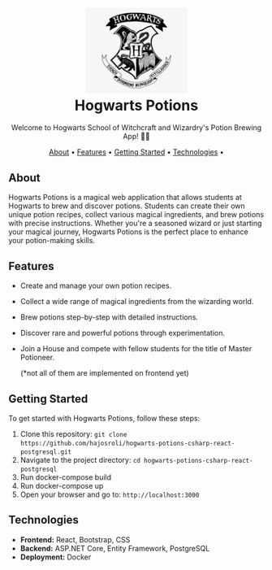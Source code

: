 <h1 align="center">
  <img src="logo/hogwarts-logo.png" alt="Hogwarts Potions" width="200">
  <br>
  Hogwarts Potions
</h1>

<p align="center">
  Welcome to Hogwarts School of Witchcraft and Wizardry's Potion Brewing App! 🧙🔮
</p>

<p align="center">
  <a href="#about">About</a> •
  <a href="#features">Features</a> •
  <a href="#getting-started">Getting Started</a> •
  <a href="#technologies">Technologies</a> •
</p>

## About

Hogwarts Potions is a magical web application that allows students at Hogwarts to brew and discover potions. Students can create their own unique potion recipes, collect various magical ingredients, and brew potions with precise instructions. Whether you're a seasoned wizard or just starting your magical journey, Hogwarts Potions is the perfect place to enhance your potion-making skills.

## Features

- Create and manage your own potion recipes.
- Collect a wide range of magical ingredients from the wizarding world.
- Brew potions step-by-step with detailed instructions.
- Discover rare and powerful potions through experimentation.
- Join a House and compete with fellow students for the title of Master Potioneer.

  (*not all of them are implemented on frontend yet)

## Getting Started

To get started with Hogwarts Potions, follow these steps:

1. Clone this repository: `git clone https://github.com/hajosroli/hogwarts-potions-csharp-react-postgresql.git`
2. Navigate to the project directory: `cd hogwarts-potions-csharp-react-postgresql`
3. Run docker-compose build
4. Run docker-compose up
5. Open your browser and go to: `http://localhost:3000`

## Technologies

- **Frontend:** React, Bootstrap, CSS
- **Backend:** ASP.NET Core, Entity Framework, PostgreSQL
- **Deployment:** Docker

